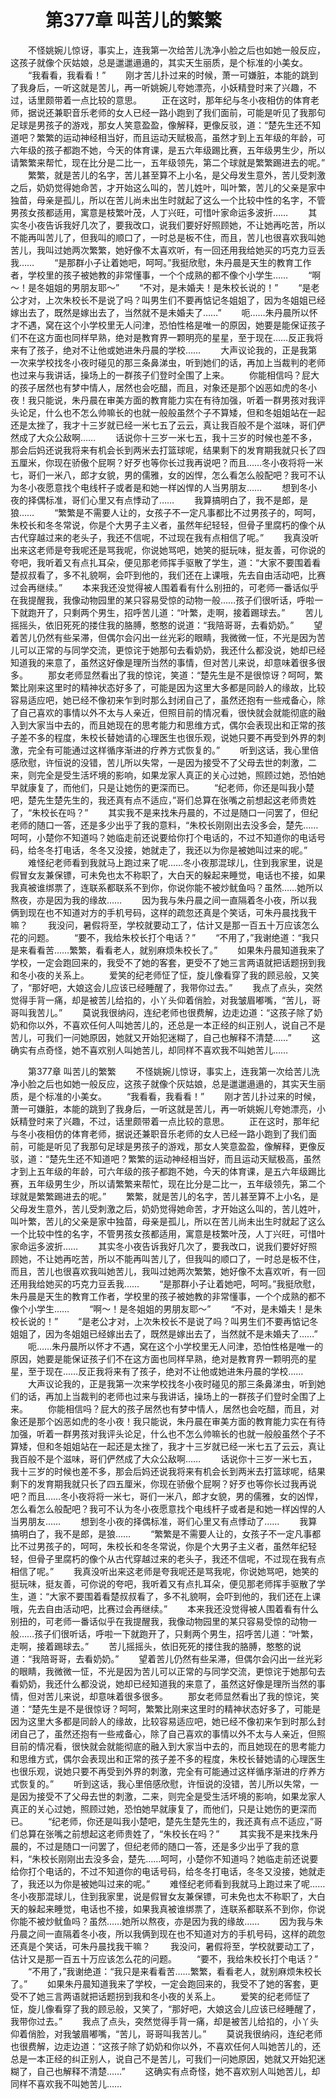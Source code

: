 # 　　第377章 叫苦儿的繁繁
　　不怪姚婉儿惊讶，事实上，连我第一次给苦儿洗净小脸之后也如她一般反应，这孩子就像个灰姑娘，总是邋邋遢遢的，其实天生丽质，是个标准的小美女。
　　“我看看，我看看！”
　　刚才苦儿扑过来的时候，萧一可嫌脏，本能的跳到了我身后，一听这就是苦儿，再一听姚婉儿夸她漂亮，小妖精登时来了兴趣，不过，话里颇带着一点比较的意思。
　　正在这时，那年纪与冬小夜相仿的体育老师，据说还兼职音乐老师的女人已经一路小跑到了我们面前，可能是听见了我那句足球是男孩子的游戏，那女人笑意盈盈，像解释，更像反驳，道：“楚先生还不知道吧？繁繁的运动神经相当好，而且运动天赋极高，虽然才到上五年级的年龄，可六年级的孩子都跑不她，今天的体育课，是五六年级踢比赛，五年级男生少，所以请繁繁来帮忙，现在比分是二比一，五年级领先，第二个球就是繁繁踢进去的呢。”
　　繁繁，就是苦儿的名字，苦儿甚至算不上小名，是父母发生意外，苦儿受刺激之后，奶奶觉得她命苦，才开始这么叫的，苦儿姓叶，叫叶繁，苦儿的父亲是家中独苗，母亲是孤儿，所以在苦儿尚未出生时就起了这么一个比较中性的名字，不管男孩女孩都适用，寓意是枝繁叶茂，人丁兴旺，可惜叶家命运多波折……
　　其实冬小夜告诉我好几次了，要我改口，说我们要好好照顾她，不让她再吃苦，所以不能再叫苦儿了，但我叫的顺口了，一时总是板不住，而且，苦儿也很喜欢我叫她苦儿，我叫过她两次繁繁，她好像不太喜欢听，有一回还用我给她买的巧克力豆丢我……
　　“是那群小子让着她吧，呵呵。”我挺欣慰，朱丹晨是天生的教育工作者，学校里的孩子被她教的非常懂事，一个个成熟的都不像个小学生……
　　“啊～！是冬姐姐的男朋友耶～”
　　“不对，是未婚夫！是朱校长说的！”
　　“是老公才对，上次朱校长不是说了吗？叫男生们不要再惦记冬姐姐了，因为冬姐姐已经嫁出去了，既然是嫁出去了，当然就不是未婚夫了……”
　　呃……朱丹晨所以怀才不遇，窝在这个小学校里无人问津，恐怕性格是唯一的原因，她要是能保证孩子们不在这方面也同样早熟，绝对是教育界一颗明亮的星星，至于现在……反正我将来有了孩子，绝对不让他或她进朱丹晨的学校……
　　大声议论我的，正是我第一次来学校找冬小夜时碰见的那三条鼻涕虫，听到她们的话，再加上当裁判的老师也过来与我讲话，操场上的一群孩子们登时全围了上来。
　　你能相信吗？屁大的孩子居然也有梦中情人，居然也会吃醋，而且，对象还是那个凶恶如虎的冬小夜！我只能说，朱丹晨在审美方面的教育能力实在有待加强，听着一群男孩对我评头论足，什么也不怎么帅嘛长的也就一般般虽然个子不算矮，但和冬姐姐站在一起还是太挫了，我才十三岁就已经一米七五了云云，真让我百般不是个滋味，哥们俨然成了大众公敌啊……
　　话说你十三岁一米七五，我十三岁的时候也差不多，那会后妈还说我将来有机会长到两米去打篮球呢，结果剩下的发育期我就只长了四五厘米，你现在骄傲个屁啊？好歹也等你长过我再说吧？而且……冬小夜将将一米七，哥们一米八，郎才女貌，男的儒雅，女的凶悍，怎么看怎么般配吧？我可不认为冬小夜愿意找个电线杆子或者是和她一样凶悍的人当男朋友……
　　想到冬小夜的择偶标准，哥们心里又有点悸动了……
　　我算搞明白了，我不是郎，是狼……
　　“繁繁是不需要人让的，女孩子不一定凡事都比不过男孩子的，呵呵，朱校长和冬冬常说，你是个大男子主义者，虽然年纪轻轻，但骨子里腐朽的像个从古代穿越过来的老头子，我还不信呢，不过现在我有点相信了呢。”
　　我真没听出来这老师是夸我呢还是骂我呢，你说她骂吧，她笑的挺玩味，挺友善，可你说的夸吧，我听着又有点扎耳朵，便见那老师挥手驱散了学生，道：“大家不要围着看楚叔叔看了，多不礼貌啊，会吓到他的，我们还在上课哦，先去自由活动吧，比赛过会再继续。”
　　本来我还没觉得被人围着看有什么别扭的，可老师一番话似乎在我提醒我，我像动物园里的某只容易受惊的动物一般……孩子们很听话，呼啦一下就跑开了，只剩两个男生，招呼苦儿道：“叶繁，走啊，接着踢球去。”
　　苦儿摇摇头，依旧死死的搂住我的胳膊，憨憨的说道：“我陪哥哥，去看奶奶。”
　　望着苦儿仍然有些呆滞，但偶尔会闪出一丝光彩的眼睛，我微微一怔，不光是因为苦儿可以正常的与同学交流，更惊诧于她那句去看奶奶，我还什么都没说，她却已经知道我的来意了，虽然这好像是理所当然的事情，但对苦儿来说，却意味着很多很多。
　　那女老师显然看出了我的惊诧，笑道：“楚先生是不是很惊讶？呵呵，繁繁比刚来这里时的精神状态好多了，可能是因为这里大多都是同龄人的缘故，比较容易适应吧，她已经不像初来乍到时那么封闭自己了，虽然还抱有一些戒备心，除了自己喜欢的事情以外不太与人亲近，但照目前的情况看，很快就会就能彻底的融入到大家当中去的，而且她现在的思考能力和思维方式，偶尔会表现出和正常的孩子差不多的程度，朱校长替她请的心理医生也很乐观，说她只要不再受到外界的刺激，完全有可能通过这样循序渐进的疗养方式恢复的。”
　　听到这话，我心里倍感欣慰，许恒说的没错，苦儿所以失常，一是因为接受不了父母去世的刺激，二来，则完全是受生活坏境的影响，如果龙家人真正的关心过她，照顾过她，恐怕她早就康复了，而他们，只是让她伤的更深而已。
　　“纪老师，你还是叫我小楚吧，楚先生楚先生的，我还真有点不适应，”哥们总算在张嘴之前想起这老师贵姓了，“朱校长在吗？”
　　其实我不是来找朱丹晨的，不过是随口一问罢了，但纪老师的随口一答，还是多少出乎了我的意料，“朱校长刚刚出去没多会，楚先……呵呵，小楚你不知道吗？她临走前还说要给你打个电话的，不过不知道你的电话号码，给冬冬打电话，冬冬又没接，她就走了，我还以为你是被她叫过来的呢。”
　　难怪纪老师看到我就马上跑过来了呢……冬小夜那混球儿，住到我家里，说是假冒女友兼保镖，可未免也太不称职了，大白天的躲起来睡觉，电话也不接，如果我真被谁绑票了，连联系都联系不到你，你说你能不被炒鱿鱼吗？虽然……她所以熬夜，亦是因为我的缘故……
　　因为我与朱丹晨之间一直隔着冬小夜，所以我俩到现在也不知道对方的手机号码，这样的疏忽还真是个笑话，可朱丹晨找我干嘛？
　　我没问，暑假将至，学校就要动工了，估计又是那一百五十万应该怎么花的问题。
　　“要不，我给朱校长打个电话？”
　　“不用了，”我谢绝道：“我只是来看看苦……繁繁，看看老人，就别麻烦朱校长了。”
　　如果朱丹晨知道我来了学校，一定会跑回来的，我受不了她的客套，更受不了她三言两语就把话题拐到我和冬小夜的关系上。
　　爱笑的纪老师怔了怔，旋儿像看穿了我的顾忌般，又笑了，“那好吧，大娘这会儿应该已经睡醒了，我带你过去。”
　　我点了点头，突然觉得手背一痛，却是被苦儿给掐的，小丫头仰着俏脸，对我皱眉嘟嘴，“苦儿，哥哥叫我苦儿。”
　　莫说我很纳闷，连纪老师也很费解，边走边道：“这孩子除了奶奶和你以外，不喜欢任何人叫她苦儿的，还总是一本正经的纠正别人，说自己不是苦儿，可我们一问她原因，她就又开始犯迷糊了，自己也解释不清楚……”
　　这确实有点奇怪，她不喜欢别人叫她苦儿，却同样不喜欢我不叫她苦儿……

　　第377章 叫苦儿的繁繁
　　不怪姚婉儿惊讶，事实上，连我第一次给苦儿洗净小脸之后也如她一般反应，这孩子就像个灰姑娘，总是邋邋遢遢的，其实天生丽质，是个标准的小美女。
　　“我看看，我看看！”
　　刚才苦儿扑过来的时候，萧一可嫌脏，本能的跳到了我身后，一听这就是苦儿，再一听姚婉儿夸她漂亮，小妖精登时来了兴趣，不过，话里颇带着一点比较的意思。
　　正在这时，那年纪与冬小夜相仿的体育老师，据说还兼职音乐老师的女人已经一路小跑到了我们面前，可能是听见了我那句足球是男孩子的游戏，那女人笑意盈盈，像解释，更像反驳，道：“楚先生还不知道吧？繁繁的运动神经相当好，而且运动天赋极高，虽然才到上五年级的年龄，可六年级的孩子都跑不她，今天的体育课，是五六年级踢比赛，五年级男生少，所以请繁繁来帮忙，现在比分是二比一，五年级领先，第二个球就是繁繁踢进去的呢。”
　　繁繁，就是苦儿的名字，苦儿甚至算不上小名，是父母发生意外，苦儿受刺激之后，奶奶觉得她命苦，才开始这么叫的，苦儿姓叶，叫叶繁，苦儿的父亲是家中独苗，母亲是孤儿，所以在苦儿尚未出生时就起了这么一个比较中性的名字，不管男孩女孩都适用，寓意是枝繁叶茂，人丁兴旺，可惜叶家命运多波折……
　　其实冬小夜告诉我好几次了，要我改口，说我们要好好照顾她，不让她再吃苦，所以不能再叫苦儿了，但我叫的顺口了，一时总是板不住，而且，苦儿也很喜欢我叫她苦儿，我叫过她两次繁繁，她好像不太喜欢听，有一回还用我给她买的巧克力豆丢我……
　　“是那群小子让着她吧，呵呵。”我挺欣慰，朱丹晨是天生的教育工作者，学校里的孩子被她教的非常懂事，一个个成熟的都不像个小学生……
　　“啊～！是冬姐姐的男朋友耶～”
　　“不对，是未婚夫！是朱校长说的！”
　　“是老公才对，上次朱校长不是说了吗？叫男生们不要再惦记冬姐姐了，因为冬姐姐已经嫁出去了，既然是嫁出去了，当然就不是未婚夫了……”
　　呃……朱丹晨所以怀才不遇，窝在这个小学校里无人问津，恐怕性格是唯一的原因，她要是能保证孩子们不在这方面也同样早熟，绝对是教育界一颗明亮的星星，至于现在……反正我将来有了孩子，绝对不让他或她进朱丹晨的学校……
　　大声议论我的，正是我第一次来学校找冬小夜时碰见的那三条鼻涕虫，听到她们的话，再加上当裁判的老师也过来与我讲话，操场上的一群孩子们登时全围了上来。
　　你能相信吗？屁大的孩子居然也有梦中情人，居然也会吃醋，而且，对象还是那个凶恶如虎的冬小夜！我只能说，朱丹晨在审美方面的教育能力实在有待加强，听着一群男孩对我评头论足，什么也不怎么帅嘛长的也就一般般虽然个子不算矮，但和冬姐姐站在一起还是太挫了，我才十三岁就已经一米七五了云云，真让我百般不是个滋味，哥们俨然成了大众公敌啊……
　　话说你十三岁一米七五，我十三岁的时候也差不多，那会后妈还说我将来有机会长到两米去打篮球呢，结果剩下的发育期我就只长了四五厘米，你现在骄傲个屁啊？好歹也等你长过我再说吧？而且……冬小夜将将一米七，哥们一米八，郎才女貌，男的儒雅，女的凶悍，怎么看怎么般配吧？我可不认为冬小夜愿意找个电线杆子或者是和她一样凶悍的人当男朋友……
　　想到冬小夜的择偶标准，哥们心里又有点悸动了……
　　我算搞明白了，我不是郎，是狼……
　　“繁繁是不需要人让的，女孩子不一定凡事都比不过男孩子的，呵呵，朱校长和冬冬常说，你是个大男子主义者，虽然年纪轻轻，但骨子里腐朽的像个从古代穿越过来的老头子，我还不信呢，不过现在我有点相信了呢。”
　　我真没听出来这老师是夸我呢还是骂我呢，你说她骂吧，她笑的挺玩味，挺友善，可你说的夸吧，我听着又有点扎耳朵，便见那老师挥手驱散了学生，道：“大家不要围着看楚叔叔看了，多不礼貌啊，会吓到他的，我们还在上课哦，先去自由活动吧，比赛过会再继续。”
　　本来我还没觉得被人围着看有什么别扭的，可老师一番话似乎在我提醒我，我像动物园里的某只容易受惊的动物一般……孩子们很听话，呼啦一下就跑开了，只剩两个男生，招呼苦儿道：“叶繁，走啊，接着踢球去。”
　　苦儿摇摇头，依旧死死的搂住我的胳膊，憨憨的说道：“我陪哥哥，去看奶奶。”
　　望着苦儿仍然有些呆滞，但偶尔会闪出一丝光彩的眼睛，我微微一怔，不光是因为苦儿可以正常的与同学交流，更惊诧于她那句去看奶奶，我还什么都没说，她却已经知道我的来意了，虽然这好像是理所当然的事情，但对苦儿来说，却意味着很多很多。
　　那女老师显然看出了我的惊诧，笑道：“楚先生是不是很惊讶？呵呵，繁繁比刚来这里时的精神状态好多了，可能是因为这里大多都是同龄人的缘故，比较容易适应吧，她已经不像初来乍到时那么封闭自己了，虽然还抱有一些戒备心，除了自己喜欢的事情以外不太与人亲近，但照目前的情况看，很快就会就能彻底的融入到大家当中去的，而且她现在的思考能力和思维方式，偶尔会表现出和正常的孩子差不多的程度，朱校长替她请的心理医生也很乐观，说她只要不再受到外界的刺激，完全有可能通过这样循序渐进的疗养方式恢复的。”
　　听到这话，我心里倍感欣慰，许恒说的没错，苦儿所以失常，一是因为接受不了父母去世的刺激，二来，则完全是受生活坏境的影响，如果龙家人真正的关心过她，照顾过她，恐怕她早就康复了，而他们，只是让她伤的更深而已。
　　“纪老师，你还是叫我小楚吧，楚先生楚先生的，我还真有点不适应，”哥们总算在张嘴之前想起这老师贵姓了，“朱校长在吗？”
　　其实我不是来找朱丹晨的，不过是随口一问罢了，但纪老师的随口一答，还是多少出乎了我的意料，“朱校长刚刚出去没多会，楚先……呵呵，小楚你不知道吗？她临走前还说要给你打个电话的，不过不知道你的电话号码，给冬冬打电话，冬冬又没接，她就走了，我还以为你是被她叫过来的呢。”
　　难怪纪老师看到我就马上跑过来了呢……冬小夜那混球儿，住到我家里，说是假冒女友兼保镖，可未免也太不称职了，大白天的躲起来睡觉，电话也不接，如果我真被谁绑票了，连联系都联系不到你，你说你能不被炒鱿鱼吗？虽然……她所以熬夜，亦是因为我的缘故……
　　因为我与朱丹晨之间一直隔着冬小夜，所以我俩到现在也不知道对方的手机号码，这样的疏忽还真是个笑话，可朱丹晨找我干嘛？
　　我没问，暑假将至，学校就要动工了，估计又是那一百五十万应该怎么花的问题。
　　“要不，我给朱校长打个电话？”
　　“不用了，”我谢绝道：“我只是来看看苦……繁繁，看看老人，就别麻烦朱校长了。”
　　如果朱丹晨知道我来了学校，一定会跑回来的，我受不了她的客套，更受不了她三言两语就把话题拐到我和冬小夜的关系上。
　　爱笑的纪老师怔了怔，旋儿像看穿了我的顾忌般，又笑了，“那好吧，大娘这会儿应该已经睡醒了，我带你过去。”
　　我点了点头，突然觉得手背一痛，却是被苦儿给掐的，小丫头仰着俏脸，对我皱眉嘟嘴，“苦儿，哥哥叫我苦儿。”
　　莫说我很纳闷，连纪老师也很费解，边走边道：“这孩子除了奶奶和你以外，不喜欢任何人叫她苦儿的，还总是一本正经的纠正别人，说自己不是苦儿，可我们一问她原因，她就又开始犯迷糊了，自己也解释不清楚……”
　　这确实有点奇怪，她不喜欢别人叫她苦儿，却同样不喜欢我不叫她苦儿……

